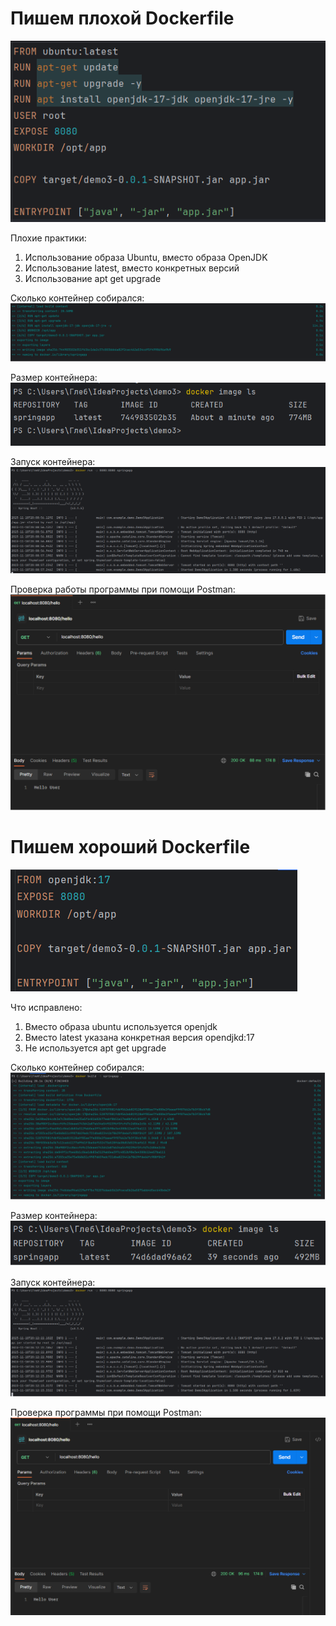 # Пишем плохой Dockerfile

![img.png](Screenshots/img.png)

Плохие практики:
1. Использование образа Ubuntu, вместо образа OpenJDK
2. Использование latest, вместо конкретных версий
3. Использование apt get upgrade

Сколько контейнер собирался:
![2.png](Screenshots/2.png)

Размер контейнера:
![3.png](Screenshots/3.png)

Запуск контейнера:
![4.png](Screenshots/4.png)

Проверка работы программы при помощи Postman:
![5.png](Screenshots/5.png)


# Пишем хороший Dockerfile

![10.png](Screenshots/10.png)

Что исправлено:
1. Вместо образа ubuntu используется openjdk
2. Вместо latest указана конкретная версия opendjkd:17
3. Не используется apt get upgrade

Сколько контейнер собирался:
![6.png](Screenshots/6.png)

Размер контейнера:
![7.png](Screenshots/7.png)

Запуск контейнера:
![8.png](Screenshots/8.png)

Проверка программы при помощи Postman:
![9.png](Screenshots/9.png)